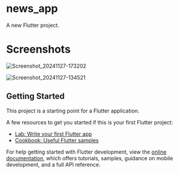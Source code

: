 # news_app
A new Flutter project.

# Screenshots
![Screenshot_20241127-173202](https://github.com/user-attachments/assets/4f84ca6d-6728-4403-9136-9ac958316032)

![Screenshot_20241127-134521](https://github.com/user-attachments/assets/0c04bc90-c36c-48b8-9cc1-9247de47000a)


## Getting Started

This project is a starting point for a Flutter application.

A few resources to get you started if this is your first Flutter project:

- [Lab: Write your first Flutter app](https://docs.flutter.dev/get-started/codelab)
- [Cookbook: Useful Flutter samples](https://docs.flutter.dev/cookbook)

For help getting started with Flutter development, view the
[online documentation](https://docs.flutter.dev/), which offers tutorials,
samples, guidance on mobile development, and a full API reference.
